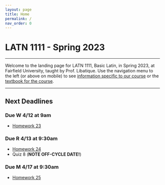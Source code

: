 ```yaml
---
layout: page
title: Home
permalink: /
nav_order: 0
---
```


# LATN 1111 - Spring 2023

***

Welcome to the landing page for LATN 1111, Basic Latin, in Spring 2023, at Fairfield University, taught by Prof. Libatique. Use the navigation menu to the left (or above on mobile) to see [information specific to our course](/course_info) or the [textbook for the course](/textbook).

***

## Next Deadlines

### Due W 4/12 at 9am

* [Homework 23](../homework/homework#homework-23-due-w-412)

### Due R 4/13 at 9:30am

* [Homework 24](../homework/homework#homework-24-due-r-413)
* Quiz 8 (**NOTE OFF-CYCLE DATE!**)

### Due M 4/17 at 9:30am

* [Homework 25](../homework/homework#homework-25-due-m-417)
